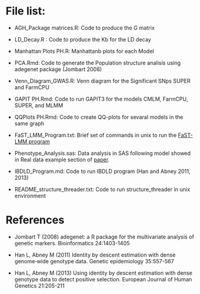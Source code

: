 # File list:

- AGH_Package matrices.R: Code to produce the G matrix

- LD_Decay.R : Code to produce the Kb for the LD decay 

- Manhattan Plots PH.R: Manhattanb plots for each Model

- PCA.Rmd: Code to generate the Population structure analisis using adegenet package (Jombart 2008)

- Venn_Diagram_GWAS.R: Venn diagram for the Significant SNps SUPER and FarmCPU

- GAPIT PH.Rmd: Code to run GAPIT3 for the models CMLM, FarmCPU, SUPER, and MLMM

- QQPlots PH.Rmd: Code to create QQ-plots for sevaral models in the same graph

- FaST_LMM_Program.txt: Brief set of commands in unix to run the [FaST-LMM program](https://github.com/fastlmm/FaST-LMM.git)

- Phenotype_Analysis.sas: Data analysis in SAS following model showed in Real data example section of [paper]().

- IBDLD_Program.md: Code to run IBDLD program (Han and Abney 2011, 2013)

- README_structure_threader.txt: Code to run structure_threader in unix environment

# References


- Jombart T (2008) adegenet: a R package for the multivariate analysis of genetic markers. Bioinformatics 24:1403-1405

- Han L, Abney M (2011) Identity by descent estimation with dense genome‐wide genotype data. Genetic epidemiology 35:557-567

- Han L, Abney M (2013) Using identity by descent estimation with dense genotype data to detect positive selection. European Journal of Human Genetics 21:205-211


